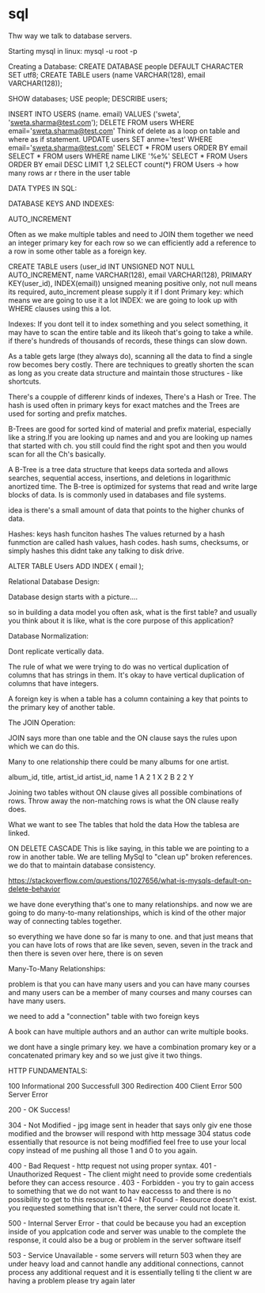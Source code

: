 # sql

Thw way we talk to database servers.


Starting mysql in linux:
mysql -u root -p 

Creating a Database:
CREATE DATABASE people DEFAULT CHARACTER SET utf8;
CREATE TABLE users (name VARCHAR(128), email VARCHAR(128));


SHOW databases;
USE people;
DESCRIBE users;


INSERT INTO USERS (name. email) VALUES ('sweta', 'sweta.sharma@test.com');
DELETE FROM users WHERE email='sweta.sharma@test.com'
Think of delete as a loop on table and where as if statement.
UPDATE users SET anme='test' WHERE email='sweta.sharma@test.com'
SELECT * FROM users ORDER BY email
SELECT * FROM users WHERE name LIKE '%e%'
SELECT * FROM Users ORDER BY  email DESC LIMIT 1,2
SELECT count(*) FROM Users -> how many rows ar r there in the user table


DATA TYPES IN SQL:

DATABASE KEYS AND INDEXES:

AUTO_INCREMENT

Often as we make multiple tables and need to JOIN them together we need an integer primary key for each row so we can efficiently add a reference to a row in some other table as a foreign key.

CREATE TABLE users (user_id INT UNSIGNED NOT NULL AUTO_INCREMENT, name VARCHAR(128), email VARCHAR(128), PRIMARY KEY(user_id), INDEX(email))
unsigned meaning positive only, not null means its required, auto_increment please supply it if I dont
Primary key: which means we are going to use it a lot
INDEX: we are going to look up with WHERE clauses using this a lot.

Indexes: If you dont tell it to index something and you select something, it may have to scan the entire table and its likeoh that's going to take a while. if there's hundreds of thousands of records, these things can slow down.

As a table gets large (they always do), scanning all the data to find a single row becomes bery costly.
There are techniques to greatly shorten the scan as long as you create data structure and maintain those structures - like shortcuts.

There's a coupple of differenr kinds of indexes, There's a Hash or Tree.
The hash is used often in primary keys for exact matches and the Trees are used for sorting and prefix matches.

B-Trees are good for sorted kind of material and prefix material, especially like a string.If you are looking up names and and you are looking up names that started with ch. you still could find the right spot and then you would scan for all the Ch's basically.

A B-Tree is a tree data structure that keeps data sorteda and allows searches, sequential access, insertions, and deletions in logarithmic anortized time. The B-tree is optimized for systems that read and write large blocks of data. Is is commonly used in databases and file systems.

idea is there's a small amount of data that points to the higher chunks of data.

Hashes:
keys hash funciton hashes
The values returned by a hash funmction are called hash values, hash codes. hash sums, checksums, or simply hashes
this didnt take any talking to disk drive.

ALTER TABLE Users ADD INDEX ( email );

Relational Database Design:

Database design starts with a picture....

so in building a data model you often ask, what is the first table? and usually you think about it is like, what is the core purpose of this application? 

Database Normalization:

Dont replicate vertically data.

The rule of what we were trying to do was no vertical duplication of columns that has strings in them. It's okay to have vertical duplication  of columns that have integers.

A foreign key is when a table has a  column containing a key that points to the primary key of another table.



The JOIN Operation:


JOIN says more than one table and the ON clause says the rules upon which we can do this.

Many to one relationship
there could be many albums for one artist.

album_id, title, artist_id     artist_id, name
1 A 2                             1         X
2 B 2                             2         Y

Joining two tables without ON clause gives all possible combinations of rows.
Throw away the non-matching rows is what the ON clause really does.


What we want to see 
The tables that hold the data
How the tablesa are linked.


ON DELETE CASCADE
This is like saying, in this table we are pointing to a row in another table.
We are telling MySql to "clean up" broken references.
we do that to maintain database consistency.

https://stackoverflow.com/questions/1027656/what-is-mysqls-default-on-delete-behavior

we have done everything that's one to many relationships.
and now we are going to do many-to-many relationships, which is kind of the other major way of connecting tables together.

so everything we have done so far is many to one. and that just means that you can have lots of rows that are like seven, seven, seven in the track and then there is seven over here, there is on seven

Many-To-Many Relationships:

problem is that you can have many users and you can have many courses and many users can be a member of many courses and many courses can have many users.

we need to add a "connection" table with two foreign keys

A book can have multiple authors and an author can write multiple books.

we dont have a single primary key. we have a combination promary key or a concatenated primary key and so we just give it two things.




HTTP FUNDAMENTALS:

100 Informational 
200 Successfull
300 Redirection
400 Client Error
500 Server Error


200 - OK Success!

304 - Not Modified - jpg image sent in header that says only giv ene those modified and the browser will respond with http message 304 status code essentially that resource is not being modfified feel free to use your local copy instead of me pushing  all those 1 and 0 to you again.


400 - Bad Request - http request not using proper syntax.
401 - Unauthorized  Request - The client might need to provide some credentials before they can access resource .
403 - Forbidden - you try to gain access to something that we do not want to hav eaccesss to and there is no possibility to get to this resource.
404 - Not Found - Resource doesn't exist. you requested something that isn't there, the server could not locate it.

500 - Internal Server Error - that could be because you had an exception inside of you applcation code and server was unable to the complete the response, it could also be a bug or problem in the server software itself

503 - Service Unavailable - some servers will return 503 when they are under heavy load and cannot handle any additional connections, cannot process any additional request and it is essentially telling ti the client w are having a problem please try again later



























                                                                                            



  
  
